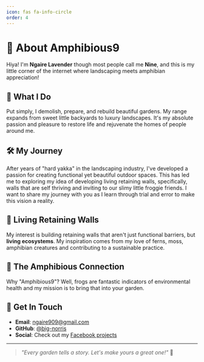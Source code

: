 ```yaml
---
icon: fas fa-info-circle
order: 4
---
```


# 🐸 About Amphibious9

Hiya! I'm **Ngaire Lavender** though most people call me **Nine**, and this is my little corner of the internet where landscaping meets amphibian appreciation! 

## 🌿 What I Do

Put simply, I demolish, prepare, and rebuild beautiful gardens. My range expands from sweet little backyards to luxury landscapes. It's my absolute passion and pleasure to restore life and rejuvenate the homes of people around me.

## 🛠️ My Journey

After years of "hard yakka" in the landscaping industry, I've developed a passion for creating functional yet beautiful outdoor spaces. This has led me to exploring my idea of developing living retaining walls, specifically, walls that are self thriving and inviting to our slimy little froggie friends. I want to share my journey with you as I learn through trial and error to make this vision a reality. 

## 🪏 Living Retaining Walls

My interest is building retaining walls that aren't just functional barriers, but **living ecosystems**. My inspiration comes from my love of ferns, moss, amphibian creatures and contributing to a sustainable practice. 

## 🐸 The Amphibious Connection

Why "Amphibious9"? Well, frogs are fantastic indicators of environmental health and my mission is to bring that into your garden. 

## 📧 Get In Touch

- **Email**: [ngaire909@gmail.com](mailto:ngaire909@gmail.com)
- **GitHub**: [@big-norris](https://github.com/big-norris)
- **Social**: Check out my [Facebook projects](https://www.facebook.com/reel/1473036370799676)

---

> *"Every garden tells a story. Let's make yours a great one!"* 🌱
